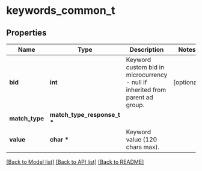 # keywords_common_t

## Properties
Name | Type | Description | Notes
------------ | ------------- | ------------- | -------------
**bid** | **int** | Keyword custom bid in microcurrency - null if inherited from parent ad group. | [optional] 
**match_type** | **match_type_response_t \*** |  | 
**value** | **char \*** | Keyword value (120 chars max). | 

[[Back to Model list]](../README.md#documentation-for-models) [[Back to API list]](../README.md#documentation-for-api-endpoints) [[Back to README]](../README.md)


